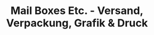 ---
title: "Mail Boxes Etc. - Versand, Verpackung, Grafik & Druck"
url: /wien/mail-boxes-etc-versand-verpackung-grafik-und-druck-karmeliterplatz/
shop: Kopieren
---